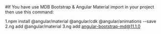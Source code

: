 #If You have use MDB Bootstrap & Angular Material import in your project then use this command:

1.npm install @angular/material @angular/cdk @angular/animations --save
2.ng add @angular/material 
3.ng add angular-bootstrap-md@11.1.0
